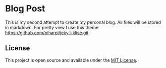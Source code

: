 # Blog Post

This is my second attempt to create my personal blog.
All files will be stored in markdown.
For pretty view I use this theme: https://github.com/piharpi/jekyll-klise.git

## License

This project is open source and available under the [MIT License](LICENSE).
